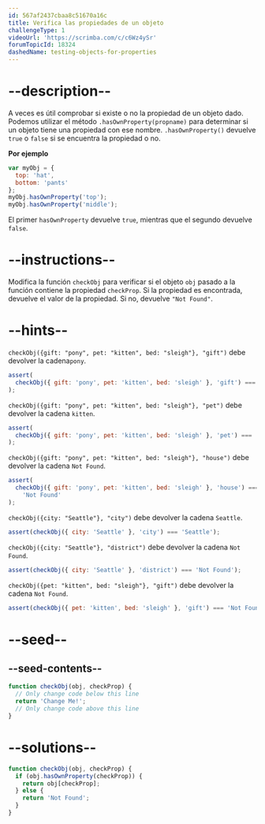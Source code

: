 ```yaml
---
id: 567af2437cbaa8c51670a16c
title: Verifica las propiedades de un objeto
challengeType: 1
videoUrl: 'https://scrimba.com/c/c6Wz4ySr'
forumTopicId: 18324
dashedName: testing-objects-for-properties
---
```


# --description--

A veces es útil comprobar si existe o no la propiedad de un objeto dado. Podemos utilizar el método `.hasOwnProperty(propname)` para determinar si un objeto tiene una propiedad con ese nombre. `.hasOwnProperty()` devuelve `true` o `false` si se encuentra la propiedad o no.

**Por ejemplo**

```js
var myObj = {
  top: 'hat',
  bottom: 'pants'
};
myObj.hasOwnProperty('top');
myObj.hasOwnProperty('middle');
```

El primer `hasOwnProperty` devuelve `true`, mientras que el segundo devuelve `false`.

# --instructions--

Modifica la función `checkObj` para verificar si el objeto `obj` pasado a la función contiene la propiedad `checkProp`. Si la propiedad es encontrada, devuelve el valor de la propiedad. Si no, devuelve `"Not Found"`.

# --hints--

`checkObj({gift: "pony", pet: "kitten", bed: "sleigh"}, "gift")` debe devolver la cadena`pony`.

```js
assert(
  checkObj({ gift: 'pony', pet: 'kitten', bed: 'sleigh' }, 'gift') === 'pony'
);
```

`checkObj({gift: "pony", pet: "kitten", bed: "sleigh"}, "pet")` debe devolver la cadena `kitten`.

```js
assert(
  checkObj({ gift: 'pony', pet: 'kitten', bed: 'sleigh' }, 'pet') === 'kitten'
);
```

`checkObj({gift: "pony", pet: "kitten", bed: "sleigh"}, "house")` debe devolver la cadena `Not Found`.

```js
assert(
  checkObj({ gift: 'pony', pet: 'kitten', bed: 'sleigh' }, 'house') ===
    'Not Found'
);
```

`checkObj({city: "Seattle"}, "city")` debe devolver la cadena `Seattle`.

```js
assert(checkObj({ city: 'Seattle' }, 'city') === 'Seattle');
```

`checkObj({city: "Seattle"}, "district")` debe devolver la cadena `Not Found`.

```js
assert(checkObj({ city: 'Seattle' }, 'district') === 'Not Found');
```

`checkObj({pet: "kitten", bed: "sleigh"}, "gift")` debe devolver la cadena `Not Found`.

```js
assert(checkObj({ pet: 'kitten', bed: 'sleigh' }, 'gift') === 'Not Found');
```

# --seed--

## --seed-contents--

```js
function checkObj(obj, checkProp) {
  // Only change code below this line
  return 'Change Me!';
  // Only change code above this line
}
```

# --solutions--

```js
function checkObj(obj, checkProp) {
  if (obj.hasOwnProperty(checkProp)) {
    return obj[checkProp];
  } else {
    return 'Not Found';
  }
}
```
